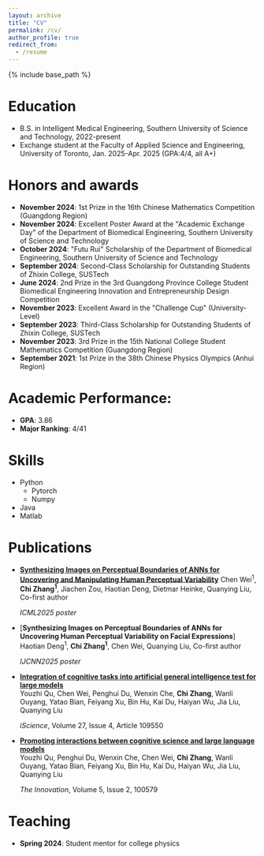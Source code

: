 ```yaml
---
layout: archive
title: "CV"
permalink: /cv/
author_profile: true
redirect_from:
  - /resume
---
```


{% include base_path %}

Education
======
* B.S. in Intelligent Medical Engineering, Southern University of Science and Technology, 2022-present
* Exchange student at the Faculty of Applied Science and Engineering, University of Toronto, Jan. 2025-Apr. 2025 (GPA:4/4, all A+)

Honors and awards
======
- **November 2024**: 1st Prize in the 16th Chinese Mathematics Competition (Guangdong Region)
- **November 2024**: Excellent Poster Award at the "Academic Exchange Day" of the Department of Biomedical Engineering, Southern University of Science and Technology
- **October 2024**: "Futu Rui" Scholarship of the Department of Biomedical Engineering, Southern University of Science and Technology
- **September 2024**: Second-Class Scholarship for Outstanding Students of Zhixin College, SUSTech
- **June 2024**: 2nd Prize in the 3rd Guangdong Province College Student Biomedical Engineering Innovation and Entrepreneurship Design Competition
- **November 2023**: Excellent Award in the "Challenge Cup" (University-Level)
- **September 2023**: Third-Class Scholarship for Outstanding Students of Zhixin College, SUSTech
- **November 2023**: 3rd Prize in the 15th National College Student Mathematics Competition (Guangdong Region)
- **September 2021**: 1st Prize in the 38th Chinese Physics Olympics (Anhui Region)

# Academic Performance:
- **GPA**: 3.86  
- **Major Ranking**: 4/41
  
Skills
======
* Python
  * Pytorch
  * Numpy
* Java
* Matlab

Publications
======
- [**Synthesizing Images on Perceptual Boundaries of ANNs for Uncovering and Manipulating Human Perceptual Variability**](https://arxiv.org/abs/2505.03641)
  Chen Wei<sup>1</sup>, **Chi Zhang<sup>1</sup>**, Jiachen Zou, Haotian Deng, Dietmar Heinke, Quanying Liu, Co-first author

  *ICML2025 poster*
- [**Synthesizing Images on Perceptual Boundaries of ANNs for Uncovering Human Perceptual Variability on Facial Expressions**]
  Haotian Deng<sup>1</sup>, **Chi Zhang<sup>1</sup>**, Chen Wei, Quanying Liu, Co-first author

  *IJCNN2025 poster*
- [**Integration of cognitive tasks into artificial general intelligence test for large models**](https://doi.org/10.1016/j.isci.2023.109550)  
  Youzhi Qu, Chen Wei, Penghui Du, Wenxin Che, **Chi Zhang**, Wanli Ouyang, Yatao Bian, Feiyang Xu, Bin Hu, Kai Du, Haiyan Wu, Jia Liu, Quanying Liu

  *iScience*, Volume 27, Issue 4, Article 109550
- [**Promoting interactions between cognitive science and large language models**](https://example.com/link-to-your-paper)  
  Youzhi Qu, Penghui Du, Wenxin Che, Chen Wei, **Chi Zhang**, Wanli Ouyang, Yatao Bian, Feiyang Xu, Bin Hu, Kai Du, Haiyan Wu, Jia Liu, Quanying Liu 

  *The Innovation*, Volume 5, Issue 2, 100579
  
Teaching
======
* **Spring 2024**: Student mentor for college physics
